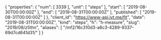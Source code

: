 {
  "properties": {
    "num": [
      3339
    ],
    "unit": [
      "steps"
    ],
    "start": [
      "2019-08-30T00:00:00Z"
    ],
    "end": [
      "2019-08-31T00:00:00Z"
    ],
    "published": [
      "2019-08-31T00:00:00Z"
    ]
  },
  "client_id": "https://www-api.jvt.me/fit",
  "date": "2019-08-31T00:00:00Z",
  "kind": "steps",
  "h": "h-measure",
  "slug": "2019/08/z5thn",
  "aliases": [
    "/mf2/16c310d3-a8c3-4289-9337-69d7cd641d31/"
  ]
}
